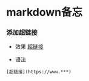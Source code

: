 # markdown备忘

### 添加超链接

- 效果
[超链接](https://www.runoob.com/markdown/md-tutorial.html)

- 语法
```
[超链接](https://www.***)
```